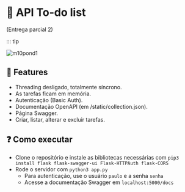 # 📒 API To-do list

(Entrega parcial 2)

::: tip




![m10pond1](https://github.com/paulo-evangelista/atividades-inteli/assets/99093520/dddc9270-a116-4a2c-8d83-34620ed82311)

## 🧩 Features

- Threading desligado, totalmente síncrono.
- As tarefas ficam em memória.
- Autenticação (Basic Auth).
- Documentação OpenAPI (em /static/collection.json).
- Página Swagger.
- Criar, listar, alterar e excluir tarefas.

## ❓ Como executar
- Clone o repositório e instale as bibliotecas necessárias com `pip3 install flask flask-swagger-ui Flask-HTTPAuth flask-CORS`
- Rode o servidor com `python3 app.py`
  - Para autenticação, use o usuário `paulo` e a senha `senha` 
  - Acesse a documentação Swagger em `localhost:5000/docs`

